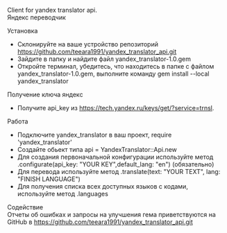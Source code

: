 Client for yandex translator api.   
Яндекс переводчик

Установка
- Склонируйте на ваше устройство репозиторий https://github.com/teeara1991/yandex_translator_api.git  
- Зайдите в папку и найдите файл yandex_translator-1.0.gem  
- Откройте терминал, убедитесь, что находитесь в папке с файлом yandex_translator-1.0.gem,
выполните команду gem install --local yandex_translator

Получение ключа яндекс
- Получите api_key из https://tech.yandex.ru/keys/get/?service=trnsl.

Работа
- Подключите yandex_translator в ваш проект, require 'yandex_translator'  
- Создайте обьект типа api = YandexTranslator::Api.new 
- Для создания первоначальной конфигурации используйте метод  .configurate(api_key: "YOUR KEY",default_lang: "en") (обязательно) 
- Для перевода используйте метод  .translate(text: "YOUR TEXT", lang: "FINISH LANGUAGE")  
- Для получения списка всех доступных языков с кодами, используйте метод  .languages  

Содействие  
Отчеты об ошибках и запросы на улучшения гема приветствуются на GitHub в https://github.com/teeara1991/yandex_translator_api.git
